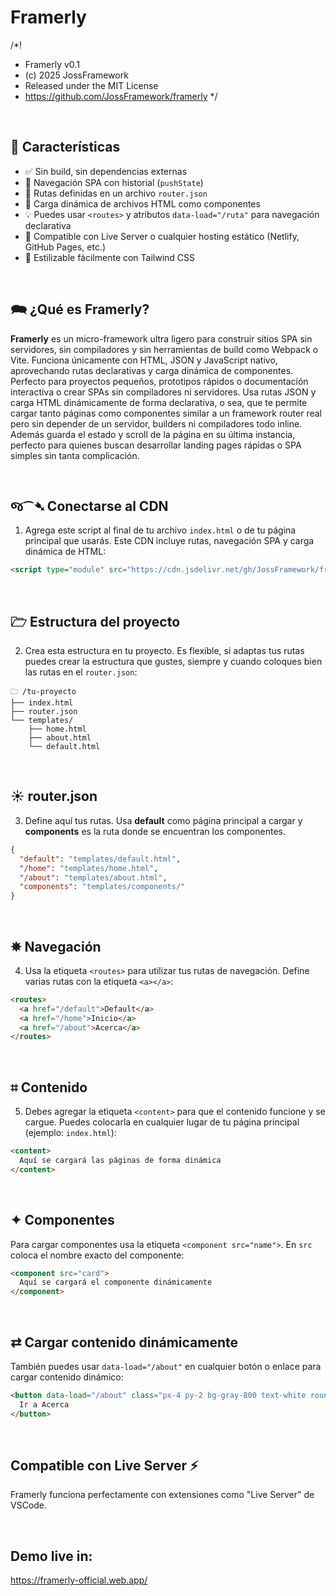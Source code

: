 # Framerly
/*!
 * Framerly v0.1
 * (c) 2025 JossFramework
 * Released under the MIT License
 * https://github.com/JossFramework/framerly
 */

<br>

## 🚀 Características

- ✅ Sin build, sin dependencias externas  
- 🔄 Navegación SPA con historial (`pushState`)  
- 📄 Rutas definidas en un archivo `router.json`  
- 🧩 Carga dinámica de archivos HTML como componentes  
- 💡 Puedes usar `<routes>` y atributos `data-load="/ruta"` para navegación declarativa  
- 🎯 Compatible con Live Server o cualquier hosting estático (Netlify, GitHub Pages, etc.)  
- 🎨 Estilizable fácilmente con Tailwind CSS  


<br>

## 🗪 ¿Qué es Framerly?
**Framerly** es un micro-framework ultra ligero para construir sitios SPA sin servidores, sin compiladores y sin herramientas de build como Webpack o Vite.
Funciona únicamente con HTML, JSON y JavaScript nativo, aprovechando rutas declarativas y carga dinámica de componentes. Perfecto para proyectos pequeños, prototipos rápidos o documentación interactiva o crear SPAs sin compiladores ni servidores. Usa rutas JSON y carga HTML dinámicamente de forma declarativa, o sea, que te permite cargar tanto páginas como componentes similar a un framework router real pero sin depender de un servidor, builders ni compiladores todo inline. Además guarda el estado y scroll de la página en su última instancia, perfecto para quienes buscan desarrollar landing pages rápidas o SPA simples sin tanta complicación.


<br>

## જ⁀➴ Conectarse al CDN

1. Agrega este script al final de tu archivo `index.html` o de tu página principal que usarás. Este CDN incluye rutas, navegación SPA y carga dinámica de HTML:

```html
<script type="module" src="https://cdn.jsdelivr.net/gh/JossFramework/framerly@v1.0.0/framerly.js"></script>
```

<br>

## 🗁 Estructura del proyecto

2. Crea esta estructura en tu proyecto. Es flexible, si adaptas tus rutas puedes crear la estructura que gustes, siempre y cuando coloques bien las rutas en el `router.json`:

```
🗀 /tu-proyecto
├── index.html
├── router.json
└── templates/
    ├── home.html
    ├── about.html
    └── default.html
```

<br>

## ☀︎ router.json

3. Define aquí tus rutas. Usa **default** como página principal a cargar y **components** es la ruta donde se encuentran los componentes.

```json
{
  "default": "templates/default.html",
  "/home": "templates/home.html",
  "/about": "templates/about.html",
  "components": "templates/components/"
}
```

<br>

## ✵ Navegación

4. Usa la etiqueta `<routes>` para utilizar tus rutas de navegación. Define varias rutas con la etiqueta `<a></a>`:

```html
<routes>
  <a href="/default">Default</a>
  <a href="/home">Inicio</a>
  <a href="/about">Acerca</a>
</routes>
```

<br>

## ⌗ Contenido

5. Debes agregar la etiqueta `<content>` para que el contenido funcione y se cargue. Puedes colocarla en cualquier lugar de tu página principal (ejemplo: `index.html`):

```html
<content>
  Aquí se cargará las páginas de forma dinámica
</content>
```

<br>

## ✦ Componentes

Para cargar componentes usa la etiqueta `<component src="name">`. En `src` coloca el nombre exacto del componente:

```html
<component src="card">
  Aquí se cargará el componente dinámicamente
</component>
```


<br>

## ⇄ Cargar contenido dinámicamente

También puedes usar `data-load="/about"` en cualquier botón o enlace para cargar contenido dinámico:

```html
<button data-load="/about" class="px-4 py-2 bg-gray-800 text-white rounded">
  Ir a Acerca
</button>
```

<br>

## Compatible con Live Server ⚡

Framerly funciona perfectamente con extensiones como "Live Server" de VSCode.

<br>

## Demo live in:
https://framerly-official.web.app/

<br>
